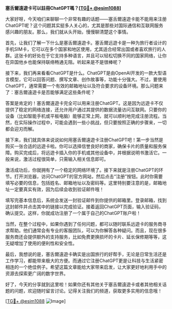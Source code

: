 **塞舌爾遠遊卡可以註冊ChatGPT嗎？[[TG💪+ @esim1088](https://t.me/s/esim1088)]**

大家好呀，今天咱们来聊聊一个非常有趣的话题——塞舌爾遠遊卡能不能用来注册ChatGPT呢？这个问题其实挺多人关心的，尤其是那些对国际通信和互联网服务感兴趣的朋友。那么，我们就从头开始，慢慢聊清楚这个事情。

首先，让我们了解一下什么是塞舌爾遠遊卡。塞舌爾远遊卡是一种为旅行者设计的手机SIM卡，它可以在多个国家和地区使用，尤其适合经常出国或者喜欢旅行的人群。这张卡的好处在于它支持多种语言，并且可以轻松切换不同的国家网络，让你在异国他乡也能保持联络畅通无阻。听起来是不是很棒呢？

接下来，我们再来看看ChatGPT是什么。ChatGPT是由OpenAI开发的一款大型语言模型，它可以回答问题、撰写文章、创作故事等，功能十分强大。不过，要使用ChatGPT，通常需要一个有效的邮箱地址以及符合要求的设备环境。那么问题来了：塞舌爾遠遊卡是否能够满足这些条件呢？

答案是肯定的！塞舌爾遠遊卡完全可以用来注册ChatGPT。这是因为远遊卡不仅提供了稳定的网络连接，还允许用户通过其提供的数据流量访问互联网。只要你的设备（比如智能手机或平板电脑）能够正常上网，就可以顺利地完成注册流程。当然，在实际操作过程中，可能会遇到一些小挑战，但只要按照正确的步骤来，一切都会迎刃而解。

接下来，我们就具体来说说如何用塞舌爾遠遊卡注册ChatGPT吧！第一步当然是购买一张合适的远遊卡啦。你可以选择信誉良好的商家，确保卡片的质量和服务保障。购买完成后，将远遊卡插入你的手机或其他设备中，并根据说明书激活它。一般来说，激活过程很简单，只需输入相关信息即可。

激活成功后，你就拥有了一个稳定的网络环境了。接下来就是注册ChatGPT的环节。打开浏览器，访问ChatGPT的官方网站，然后点击“注册”按钮。此时你需要填写必要的信息，包括姓名、邮箱地址以及密码等。这里特别要注意的是，邮箱地址一定要真实有效，因为后续会收到验证邮件哦！

填写完基本信息后，系统会发送一封验证邮件到你提供的邮箱里。登录邮箱，找到这封邮件并点击其中的链接以完成验证。接着返回ChatGPT页面，输入验证码，确认提交。这样，你就成功注册了一个属于自己的ChatGPT账户啦！

当然，在整个过程中，如果你遇到了任何问题，都可以随时联系远遊卡的服务商寻求帮助。他们通常会有专业的客服团队，可以为你解答各种疑问。而且，现在很多服务商还会提供额外的支持服务，比如免费更换损坏的卡片、延长保修期等等，这无疑增加了使用的便利性和安全性。

最后，我想说的是，塞舌爾遠遊卡确实是出国旅行的好帮手，无论是日常生活还是工作学习，都能带来极大的方便。而通过它注册ChatGPT更是让科技与生活紧密相连的一个绝佳例子。希望这篇文章能给大家带来启发，让大家更好地利用手中的资源去探索更广阔的数字世界。

好了，今天的分享就到这里啦！如果你还有其他关于塞舌爾遠遊卡或者其他相关话题的问题，欢迎随时留言讨论。记得关注我们的频道，获取更多实用的信息哦！

[[TG💪+ @esim1088](https://t.me/s/esim1088) ![Image](https://i.postimg.cc/4NQfJmqS/Snipaste-2025-05-13-00-14-12.png)]